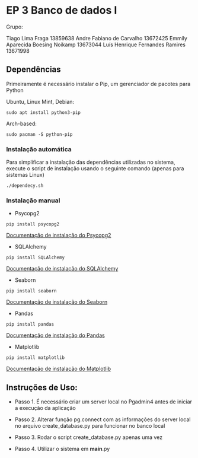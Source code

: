 # EP 3 Banco de dados I

Grupo:

Tiago Lima Fraga 13859638
Andre Fabiano de Carvalho 13672425
Emmily Aparecida Boesing Noikamp 13673044
Luís Henrique Fernandes Ramires 13671998

## Dependências

Primeiramente é necessário instalar o Pip, um gerenciador de pacotes para Python

Ubuntu, Linux Mint, Debian:

```
sudo apt install python3-pip
```

Arch-based:

```
sudo pacman -S python-pip
```

### Instalação automática

Para simplificar a instalação das dependências utilizadas no sistema, execute o script de instalação usando o seguinte comando (apenas para sistemas Linux)

```
./dependecy.sh 
```

### Instalação manual

- Psycopg2

```
pip install psycopg2 
```

[Documentação de instalação do Psycopg2](https://www.psycopg.org/docs/install.html#quick-install)

- SQLAlchemy

```
pip install SQLAlchemy 
```

[Documentação de instalação do SQLAlchemy](https://docs.sqlalchemy.org/en/20/intro.html#installation)

- Seaborn

```
pip install seaborn 
```

[Documentação de instalação do Seaborn](https://seaborn.pydata.org/installing.html)

- Pandas

```
pip install pandas
```

[Documentação de instalação do Pandas](https://pandas.pydata.org/docs/getting_started/install.html)

- Matplotlib

```
pip install matplotlib 
```

[Documentação de instalação do Matplotlib](https://matplotlib.org/stable/users/installing/index.html)

## Instruções de Uso:

- Passo 1. É necessário criar um server local no Pgadmin4 antes de iniciar a execução da aplicação

- Passo 2. Alterar função pg.connect com as informações do server local no arquivo create_database.py para funcionar no banco local 

- Passo 3. Rodar o script create_database.py apenas uma vez

- Passo 4. Utilizar o sistema em __main__.py
